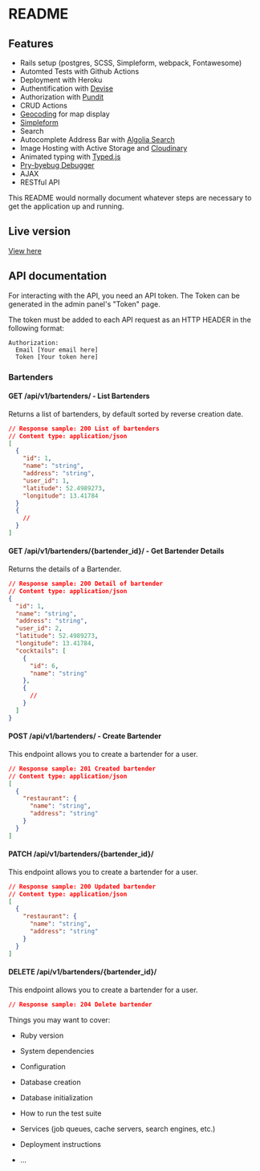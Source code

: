 # README

## Features
* Rails setup (postgres, SCSS, Simpleform, webpack, Fontawesome)
* Automted Tests with Github Actions
* Deployment with Heroku
* Authentification with [Devise](https://github.com/heartcombo/devise)
* Authorization with [Pundit](https://github.com/varvet/pundit)
* CRUD Actions
* [Geocoding](https://github.com/alexreisner/geocoder) for map display
* [Simpleform](https://github.com/heartcombo/simple_form)
* Search
* Autocomplete Address Bar with [Algolia Search](https://community.algolia.com/places/)
* Image Hosting with Active Storage and [Cloudinary](https://github.com/cloudinary)
* Animated typing with [Typed.js](https://mattboldt.com/demos/typed-js/)
* [Pry-byebug Debugger](https://github.com/deivid-rodriguez/pry-byebug)
* AJAX
* RESTful API

This README would normally document whatever steps are necessary to get the
application up and running.


## Live version
[View here](https://git.heroku.com/cocktails-kangaroo.git)


## API documentation
For interacting with the API, you need an API token. The Token can be generated in the admin panel's "Token" page.

The token must be added to each API request as an HTTP HEADER in the following format:
```
Authorization:
  Email [Your email here]
  Token [Your token here]
```


### Bartenders

#### GET /api/v1/bartenders/ - List Bartenders
Returns a list of bartenders, by default sorted by reverse creation date.

```json
// Response sample: 200 List of bartenders
// Content type: application/json
[
  {
    "id": 1,
    "name": "string",
    "address": "string",
    "user_id": 1,
    "latitude": 52.4989273,
    "longitude": 13.41784
  }
  {
    //
  }
]

```

#### GET /api/v1/bartenders/{bartender_id}/ - Get Bartender Details
Returns the details of a Bartender.

```json
// Response sample: 200 Detail of bartender
// Content type: application/json
{
  "id": 1,
  "name": "string",
  "address": "string",
  "user_id": 2,
  "latitude": 52.4989273,
  "longitude": 13.41784,
  "cocktails": [
    {
      "id": 6,
      "name": "string"
    },
    {
      //
    }
  ]
}

```

#### POST /api/v1/bartenders/ - Create Bartender
This endpoint allows you to create a bartender for a user.

```json
// Response sample: 201 Created bartender
// Content type: application/json
[
  {
    "restaurant": {
      "name": "string",
      "address": "string"
    }
  }
]

```

#### PATCH /api/v1/bartenders/{bartender_id}/
This endpoint allows you to create a bartender for a user.

```json
// Response sample: 200 Updated bartender
// Content type: application/json
[
  {
    "restaurant": {
      "name": "string",
      "address": "string"
    }
  }
]

```

#### DELETE /api/v1/bartenders/{bartender_id}/
This endpoint allows you to create a bartender for a user.

```json
// Response sample: 204 Delete bartender

```




Things you may want to cover:

* Ruby version

* System dependencies

* Configuration

* Database creation

* Database initialization

* How to run the test suite

* Services (job queues, cache servers, search engines, etc.)

* Deployment instructions

* ...
